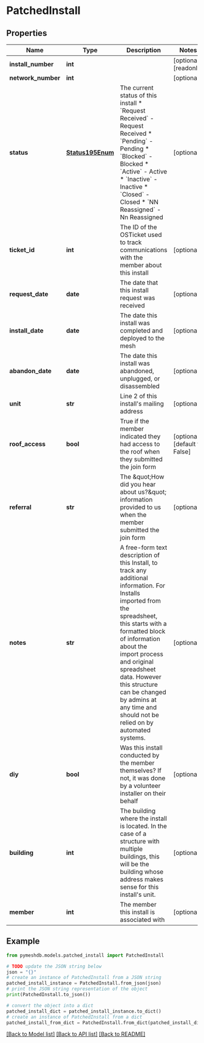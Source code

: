 # PatchedInstall


## Properties

Name | Type | Description | Notes
------------ | ------------- | ------------- | -------------
**install_number** | **int** |  | [optional] [readonly] 
**network_number** | **int** |  | [optional] 
**status** | [**Status195Enum**](Status195Enum.md) | The current status of this install  * &#x60;Request Received&#x60; - Request Received * &#x60;Pending&#x60; - Pending * &#x60;Blocked&#x60; - Blocked * &#x60;Active&#x60; - Active * &#x60;Inactive&#x60; - Inactive * &#x60;Closed&#x60; - Closed * &#x60;NN Reassigned&#x60; - Nn Reassigned | [optional] 
**ticket_id** | **int** | The ID of the OSTicket used to track communications with the member about this install | [optional] 
**request_date** | **date** | The date that this install request was received | [optional] 
**install_date** | **date** | The date this install was completed and deployed to the mesh | [optional] 
**abandon_date** | **date** | The date this install was abandoned, unplugged, or disassembled | [optional] 
**unit** | **str** | Line 2 of this install&#39;s mailing address | [optional] 
**roof_access** | **bool** | True if the member indicated they had access to the roof when they submitted the join form | [optional] [default to False]
**referral** | **str** | The \&quot;How did you hear about us?\&quot; information provided to us when the member submitted the join form | [optional] 
**notes** | **str** | A free-form text description of this Install, to track any additional information. For Installs imported from the spreadsheet, this starts with a formatted block of information about the import process and original spreadsheet data. However this structure can be changed by admins at any time and should not be relied on by automated systems.  | [optional] 
**diy** | **bool** | Was this install conducted by the member themselves? If not, it was done by a volunteer installer on their behalf | [optional] 
**building** | **int** | The building where the install is located. In the case of a structure with multiple buildings, this will be the building whose address makes sense for this install&#39;s unit. | [optional] 
**member** | **int** | The member this install is associated with | [optional] 

## Example

```python
from pymeshdb.models.patched_install import PatchedInstall

# TODO update the JSON string below
json = "{}"
# create an instance of PatchedInstall from a JSON string
patched_install_instance = PatchedInstall.from_json(json)
# print the JSON string representation of the object
print(PatchedInstall.to_json())

# convert the object into a dict
patched_install_dict = patched_install_instance.to_dict()
# create an instance of PatchedInstall from a dict
patched_install_from_dict = PatchedInstall.from_dict(patched_install_dict)
```
[[Back to Model list]](../README.md#documentation-for-models) [[Back to API list]](../README.md#documentation-for-api-endpoints) [[Back to README]](../README.md)


